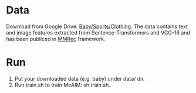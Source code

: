 # Data
Download from Google Drive: [Baby/Sports/Clothing](https://drive.google.com/drive/folders/1BxObpWApHbGx9jCQGc8z52cV3t9_NE0f). The data contains text and image features extracted from Sentence-Transformers and VGG-16 and has been publiced in [MMRec](https://github.com/enoche/MMRec) framework.

# Run
1. Put your downloaded data (e.g. baby) under data/ dir.
2. Run train.sh to train MeAIM: sh train.sh.
